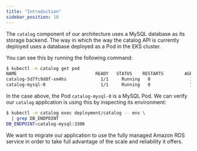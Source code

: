 ```yaml
---
title: "Introduction"
sidebar_position: 10
---
```


The `catalog` component of our architecture uses a MySQL database as its storage backend. The way in which the way the catalog API is currently deployed uses a database deployed as a Pod in the EKS cluster.

You can see this by running the following command:

```bash tags=ipv4
$ kubectl -n catalog get pod 
NAME                              READY   STATUS    RESTARTS        AGE
catalog-5d7fc9d8f-xm4hs             1/1     Running   0               14m
catalog-mysql-0                     1/1     Running   0               14m
```

In the case above, the Pod `catalog-mysql-0` is a MySQL Pod. We can verify our `catalog` application is using this by inspecting its environment:

```bash tags=ipv4
$ kubectl -n catalog exec deployment/catalog -- env \
  | grep DB_ENDPOINT
DB_ENDPOINT=catalog-mysql:3306
```

We want to migrate our application to use the fully managed Amazon RDS service in order to take full advantage of the scale and reliability it offers.

